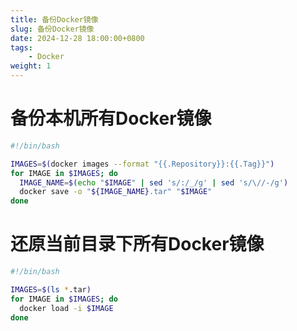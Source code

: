 ```yaml
---
title: 备份Docker镜像
slug: 备份Docker镜像
date: 2024-12-28 18:00:00+0800
tags:
    - Docker
weight: 1
---
```


# 备份本机所有Docker镜像
```bash
#!/bin/bash

IMAGES=$(docker images --format "{{.Repository}}:{{.Tag}}")
for IMAGE in $IMAGES; do
  IMAGE_NAME=$(echo "$IMAGE" | sed 's/:/_/g' | sed 's/\//-/g')
  docker save -o "${IMAGE_NAME}.tar" "$IMAGE"
done
```

# 还原当前目录下所有Docker镜像
```bash
#!/bin/bash

IMAGES=$(ls *.tar)
for IMAGE in $IMAGES; do
  docker load -i $IMAGE
done
```
